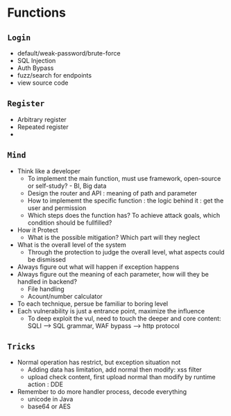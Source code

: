 # Functions
## `Login`
- default/weak-password/brute-force
- SQL Injection
- Auth Bypass
- fuzz/search for endpoints
- view source code

## `Register`
- Arbitrary register
- Repeated register
- 

## `Mind`
- Think like a developer
  - To implement the main function, must use framework, open-source or self-study?  - BI, Big data
  - Design the router and API : meaning of path and parameter
  - How to implememt the specific function : the logic behind it : get the user and permission
  - Which steps does the function has? To achieve attack goals, which condition should be fullfilled?
- How it Protect
  - What is the possible mitigation? Which part will they neglect
- What is the overall level of the system
  - Through the protection to judge the overall level, what aspects could be dismissed
- Always figure out what will happen if exception happens
- Always figure out the meaning of each parameter, how will they be handled in backend?
  - File handling
  - Acount/number calculator
- To each technique, persue be familiar to boring level
- Each vulnerability is just a entrance point, maximize the influence
  - To deep exploit the vul, need to touch the deeper and core content: SQLI --> SQL grammar, WAF bypass --> http protocol

## `Tricks`
- Normal operation has restrict, but exception situation not
  - Adding data has limitation, add normal then modify: xss filter
  - upload check content, first upload normal than modify by runtime action : DDE
- Remember to do more handler process, decode everything
  - unicode in Java
  - base64 or AES 

